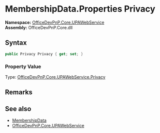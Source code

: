 # MembershipData.Properties Privacy
  

**Namespace:** [OfficeDevPnP.Core.UPAWebService](OfficeDevPnP.Core.UPAWebService.md)  
**Assembly:** OfficeDevPnP.Core.dll  
## Syntax
```C#
public Privacy Privacy { get; set; }
```

### Property Value
Type: [OfficeDevPnP.Core.UPAWebService.Privacy](OfficeDevPnP.Core.UPAWebService.Privacy.md)  

## Remarks 

## See also
- [MembershipData](OfficeDevPnP.Core.UPAWebService.MembershipData.md) 
- [OfficeDevPnP.Core.UPAWebService](OfficeDevPnP.Core.UPAWebService.md) 
